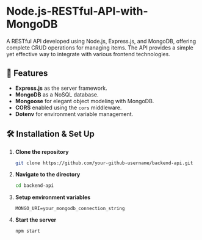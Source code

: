 # Node.js-RESTful-API-with-MongoDB

A RESTful API developed using Node.js, Express.js, and MongoDB, offering complete CRUD operations for managing items. The API provides a simple yet effective way to integrate with various frontend technologies.

## 🚀 Features

- **Express.js** as the server framework.
- **MongoDB** as a NoSQL database.
- **Mongoose** for elegant object modeling with MongoDB.
- **CORS** enabled using the `cors` middleware.
- **Dotenv** for environment variable management.
  
## 🛠 Installation & Set Up

1. **Clone the repository**

   ```sh
   git clone https://github.com/your-github-username/backend-api.git
    ```

2. **Navigate to the directory**

   ```sh
   cd backend-api
    ```

3. **Setup environment variables**

   ```env
   MONGO_URI=your_mongodb_connection_string
    ```

4. **Start the server**

   ```sh
   npm start
    ```
